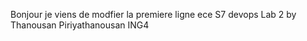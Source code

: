 
Bonjour je viens de modfier la premiere ligne
ece S7 devops Lab  2 by Thanousan Piriyathanousan ING4
